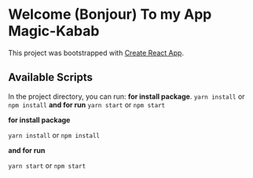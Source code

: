 # Welcome (Bonjour) To my App Magic-Kabab

This project was bootstrapped with [Create React App](https://github.com/facebook/create-react-app).

## Available Scripts

In the project directory, you can run:
**for install package**.
`yarn install` or `npm install`
**and for run**
 `yarn start` or  `npm start`

**for install package**

`yarn install` or `npm install`

**and for run**

 `yarn start` or  `npm start`

 

